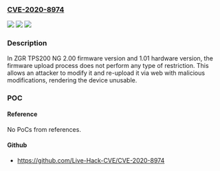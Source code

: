 ### [CVE-2020-8974](https://cve.mitre.org/cgi-bin/cvename.cgi?name=CVE-2020-8974)
![](https://img.shields.io/static/v1?label=Product&message=ZGR%20TPS200%20NG&color=blue)
![](https://img.shields.io/static/v1?label=Version&message=2.00%3D%20firmware%20version%202.00%20&color=brighgreen)
![](https://img.shields.io/static/v1?label=Vulnerability&message=CWE-771%3A%20Missing%20Reference%20to%20Active%20Allocated%20Resource&color=brighgreen)

### Description

In ZGR TPS200 NG 2.00 firmware version and 1.01 hardware version, the firmware upload process does not perform any type of restriction. This allows an attacker to modify it and re-upload it via web with malicious modifications, rendering the device unusable.

### POC

#### Reference
No PoCs from references.

#### Github
- https://github.com/Live-Hack-CVE/CVE-2020-8974

